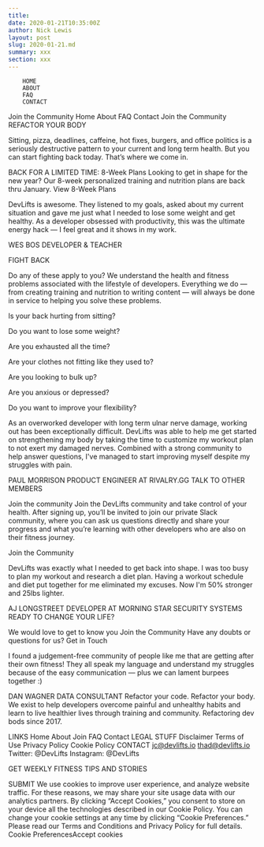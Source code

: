 ```yaml
---
title: 
date: 2020-01-21T10:35:00Z
author: Nick Lewis
layout: post
slug: 2020-01-21.md
summary: xxx
section: xxx
---
```



		HOME 
		ABOUT 
		FAQ 
		CONTACT 
Join the Community 
		Home About FAQ Contact 
Join the Community 
REFACTOR YOUR BODY

Sitting, pizza, deadlines, caffeine, hot fixes, burgers, and office politics is a seriously destructive pattern to your current and long term health. 
But you can start fighting back today. 
That’s where we come in. 

BACK FOR A LIMITED TIME: 8-Week Plans
Looking to get in shape for the new year? Our 8-week personalized training and nutrition plans are back thru January. 
View 8-Week Plans 

DevLifts is awesome. They listened to my goals, asked about my current situation and gave me just what I needed to lose some weight and get healthy. As a developer obsessed with productivity, this was the ultimate energy hack — I feel great and it shows in my work. 

WES BOS 
DEVELOPER & TEACHER 
 
FIGHT BACK

Do any of these apply to you?
We understand the health and fitness problems associated with the lifestyle of developers. Everything we do — from creating training and nutrition to writing content — will always be done in service to helping you solve these problems. 

Is your back hurting from sitting? 

Do you want to lose some weight? 

Are you exhausted all the time? 

Are your clothes not fitting like they used to? 

Are you looking to bulk up? 

Are you anxious or depressed? 

Do you want to improve your flexibility? 

As an overworked developer with long term ulnar nerve damage, working out has been exceptionally difficult. DevLifts was able to help me get started on strengthening my body by taking the time to customize my workout plan to not exert my damaged nerves. Combined with a strong community to help answer questions, I've managed to start improving myself despite my struggles with pain. 

PAUL MORRISON 
PRODUCT ENGINEER AT RIVALRY.GG 
TALK TO OTHER MEMBERS

Join the community
Join the DevLifts community and take control of your health. 
After signing up, you’ll be invited to join our private Slack community, where you can ask us questions directly and share your progress and what you’re learning with other developers who are also on their fitness journey. 



Join the Community 

DevLifts was exactly what I needed to get back into shape. I was too busy to plan my workout and research a diet plan. Having a workout schedule and diet put together for me eliminated my excuses. Now I'm 50% stronger and 25lbs lighter. 

AJ LONGSTREET 
DEVELOPER AT MORNING STAR SECURITY SYSTEMS 
READY TO CHANGE YOUR LIFE?

We would love to get to know you
Join the Community 
Have any doubts or questions for us? 
Get in Touch 

I found a judgement-free community of people like me that are getting after their own fitness! They all speak my language and understand my struggles because of the easy communication — plus we can lament burpees together :) 

DAN WAGNER 
DATA CONSULTANT 
Refactor your code. Refactor your body. 
We exist to help developers overcome painful and unhealthy habits and learn to live healthier lives through training and community. 
Refactoring dev bods since 2017. 

LINKS
Home
About
Join
FAQ
Contact
LEGAL STUFF
Disclaimer
Terms of Use
Privacy Policy
Cookie Policy
CONTACT
jc@devlifts.io
thad@devlifts.io
Twitter: @DevLifts
Instagram: @DevLifts

GET WEEKLY FITNESS TIPS AND STORIES

SUBMIT
We use cookies to improve user experience, and analyze website traffic. For these reasons, we may share your site usage data with our analytics partners. By clicking “Accept Cookies,” you consent to store on your device all the technologies described in our Cookie Policy. You can change your cookie settings at any time by clicking “Cookie Preferences.” Please read our Terms and Conditions and Privacy Policy for full details.
Cookie PreferencesAccept cookies

